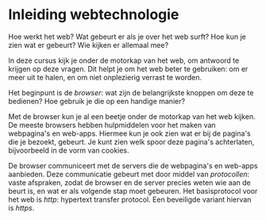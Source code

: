 # Inleiding webtechnologie

Hoe werkt het web? Wat gebeurt er als je over het web surft? Hoe kun je zien wat er gebeurt? Wie kijken er allemaal mee?

In deze cursus kijk je onder de motorkap van het web, om antwoord te krijgen op deze vragen. Dit helpt je  om het web beter te gebruiken: om er meer uit te halen, en om niet onplezierig verrast te worden.

Het beginpunt is de *browser*: wat zijn de belangrijkste knoppen om deze te bedienen? Hoe gebruik je die op een handige manier?

Met de browser kun je al een beetje onder de motorkap van het web kijken. De meeste browsers hebben hulpmiddelen voor het maken van webpagina's en web-apps. Hiermee kun je ook zien wat er bij de pagina's die je bezoekt, gebeurt. Je kunt zien welk spoor deze pagina's achterlaten, bijvoorbeeld in de vorm van cookies.

De browser communiceert met de servers die de webpagina's en web-apps aanbieden. Deze communicatie gebeurt met door middel van *protocollen*: vaste afspraken, zodat de browser en de server precies weten wie aan de beurt is, en wat er als volgende stap moet gebeuren. Het basisprotocol voor het web is *http*: hypertext transfer protocol. Een beveiligde variant hiervan is *https*.





